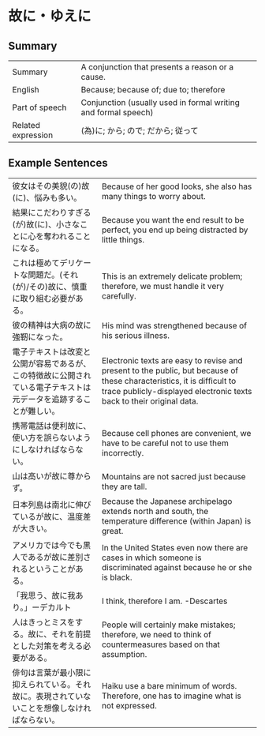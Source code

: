 # 故に・ゆえに

## Summary

<table><tr>   <td>Summary</td>   <td>A conjunction that presents a reason or a cause.</td></tr><tr>   <td>English</td>   <td>Because; because of; due to; therefore</td></tr><tr>   <td>Part of speech</td>   <td>Conjunction (usually used in formal writing and formal speech)</td></tr><tr>   <td>Related expression</td>   <td>(為)に; から; ので; だから; 従って</td></tr></table>

## Example Sentences

<table><tr>   <td>彼女はその美貌(の)故(に)、悩みも多い。</td>   <td>Because of her good looks, she also has many things to worry about.</td></tr><tr>   <td>結果にこだわりすぎる(が)故(に)、小さなことに心を奪われることになる。</td>   <td>Because you want the end result to be perfect, you end up being distracted by little things.</td></tr><tr>   <td>これは極めてデリケートな問題だ。(それ(が)/その)故に、慎重に取り組む必要がある。</td>   <td>This is an extremely delicate problem; therefore, we must handle it very carefully.</td></tr><tr>   <td>彼の精神は大病の故に強靭になった。</td>   <td>His mind was strengthened because of his serious illness.</td></tr><tr>   <td>電子テキストは改変と公開が容易であるが、この特徴故に公開されている電子テキストは元データを追跡することが難しい。</td>   <td>Electronic texts are easy to revise and present to the public, but because of these characteristics, it is difﬁcult to trace publicly-displayed electronic texts back to their original data.</td></tr><tr>   <td>携帯電話は便利故に、使い方を誤らないようにしなければならない。</td>   <td>Because cell phones are convenient, we have to be careful not to use them incorrectly.</td></tr><tr>   <td>山は高いが故に尊からず。</td>   <td>Mountains are not sacred just because they are tall.</td></tr><tr>   <td>日本列島は南北に伸びているが故に、温度差が大きい。</td>   <td>Because the Japanese archipelago extends north and south, the temperature difference (within Japan) is great.</td></tr><tr>   <td>アメリカでは今でも黒人であるが故に差別されるということがある。</td>   <td>In the United States even now there are cases in which someone is discriminated against because he or she is black.</td></tr><tr>   <td>「我思う、故に我あり。」ーデカルト</td>   <td>I think, therefore I am. -Descartes</td></tr><tr>   <td>人はきっとミスをする。故に、それを前提とした対策を考える必要がある。</td>   <td>People will certainly make mistakes; therefore, we need to think of countermeasures based on that assumption.</td></tr><tr>   <td>俳句は言葉が最小限に抑えられている。それ故に。表現されていないことを想像しなければならない。</td>   <td>Haiku use a bare minimum of words. Therefore, one has to imagine what is not expressed.</td></tr></table>


